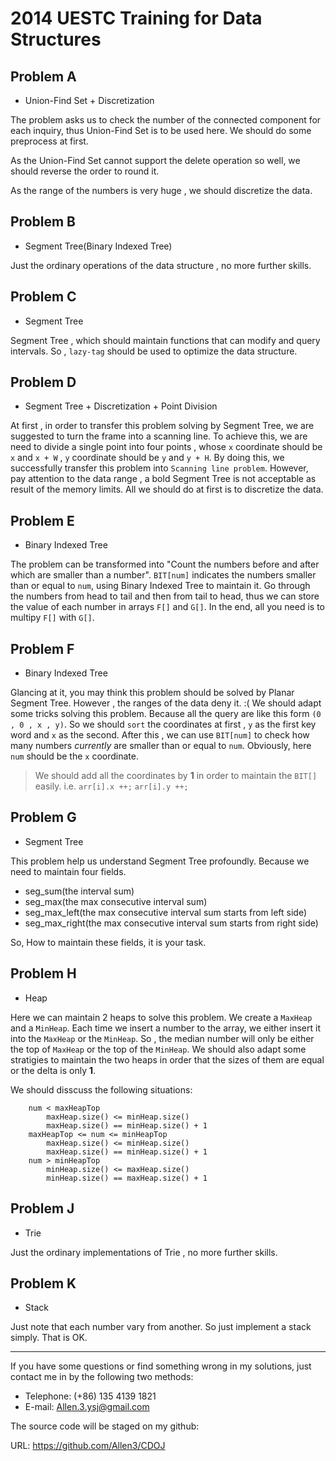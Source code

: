 2014 UESTC Training for Data Structures
=======================================
__Problem A__
--------------
* Union-Find Set + Discretization

The problem asks us to check the number of the connected component for each inquiry, thus Union-Find Set is to be used here. We should do some preprocess at first.

As the Union-Find Set cannot support the delete operation so well, we should reverse the order to round it. 

As the range of the numbers is very huge , we should discretize the data.

__Problem B__
--------------
* Segment Tree(Binary Indexed Tree)

Just the ordinary operations of the data structure , no more further skills.

__Problem C__
--------------
* Segment Tree

Segment Tree , which should maintain functions that can modify and query intervals. So , `lazy-tag` should be used to optimize the data structure.

__Problem D__
--------------
* Segment Tree + Discretization + Point Division

At first , in order to transfer this problem solving by Segment Tree, we are suggested to turn the frame into a scanning line. To achieve this, we are need to divide a single point into four points , whose `x` coordinate should be `x` and `x + W` , `y` coordinate should be `y` and `y + H`. By doing this, we successfully transfer this problem into `Scanning line problem`. However, pay attention to the data range , a bold Segment Tree is not acceptable as result of the memory limits. All we should do at first is to discretize the data.


__Problem E__
--------------
* Binary Indexed Tree

The problem can be transformed into "Count the numbers before and after which are smaller than a number". `BIT[num]` indicates the numbers smaller than or equal to `num`, using Binary Indexed Tree to maintain it. Go through the numbers from head to tail and then from tail to head, thus we can store the value of each number in arrays `F[]` and `G[]`. In the end, all you need is to multipy `F[]` with `G[]`.

__Problem F__
--------------
* Binary Indexed Tree

Glancing at it, you may think this problem should be solved by Planar Segment Tree. However , the ranges of the data deny it. :(
We should adapt some tricks solving this problem. Because all the query are like this form `(0 , 0 , x , y)`. So we should `sort` the coordinates at first , `y` as the first key word and `x` as the second. After this , we can use `BIT[num]` to check how many numbers _currently_ are smaller than or equal to `num`. Obviously, here `num` should be the `x` coordinate.

> We should add all the coordinates by __1__ in order to maintain the `BIT[]` easily.
> i.e.
>	`arr[i].x ++;`
>	`arr[i].y ++;`


__Problem G__
--------------
* Segment Tree

This problem help us understand Segment Tree profoundly. Because we need to maintain four fields.

- seg_sum(the interval sum)
- seg_max(the max consecutive interval sum)
- seg_max_left(the max consecutive interval sum starts from left side)
- seg_max_right(the max consecutive interval sum starts from right side)

So, How to maintain these fields, it is your task.

__Problem H__
--------------
* Heap

Here we can maintain 2 heaps to solve this problem. We create a `MaxHeap` and a `MinHeap`. Each time we insert a number to the array, we either insert it into the `MaxHeap` or the `MinHeap`. So , the median number will only be either the top of `MaxHeap` or the top of the `MinHeap`. We should also adapt some stratigies to maintain the two heaps in order that the sizes of them are equal or the delta is only __1__.

We should disscuss the following situations:

```
	num < maxHeapTop
		maxHeap.size() <= minHeap.size()  
		maxHeap.size() == minHeap.size() + 1
	maxHeapTop <= num <= minHeapTop
		maxHeap.size() <= minHeap.size()
		maxHeap.size() == minHeap.size() + 1
	num > minHeapTop
		minHeap.size() <= maxHeap.size()
		minHeap.size() == maxHeap.size() + 1
```

__Problem J__
--------------
* Trie

Just the ordinary implementations of Trie , no more further skills.

__Problem K__
--------------
* Stack

Just note that each number vary from another. So just implement a stack simply. That is OK.



------------------------
If you have some questions or find something wrong in my solutions, just contact me in by the following two methods:

* Telephone: (+86) 135 4139 1821
* E-mail: Allen.3.ysj@gmail.com

The source code will be staged on my github:

URL: https://github.com/Allen3/CDOJ
